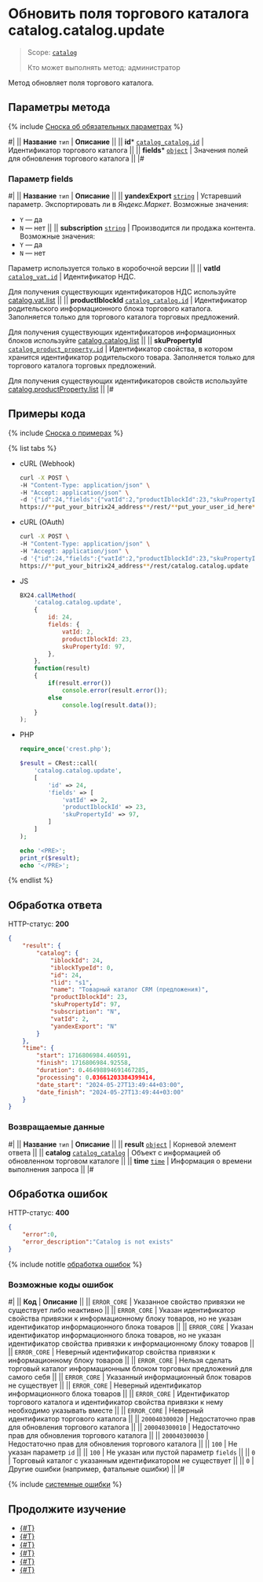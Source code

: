 # Обновить поля торгового каталога catalog.catalog.update

> Scope: [`catalog`](../../scopes/permissions.md)
>
> Кто может выполнять метод: администратор

Метод обновляет поля торгового каталога.

## Параметры метода

{% include [Сноска об обязательных параметрах](../../../_includes/required.md) %}

#|
|| **Название**
`тип` | **Описание** ||
|| **id***
[`catalog_catalog.id`](../data-types.md#catalog_catalog) | Идентификатор торгового каталога ||
|| **fields***
[`object`](../../data-types.md) | Значения полей для обновления торгового каталога ||
|#

### Параметр fields

#|
|| **Название**
`тип` | **Описание** ||
|| **yandexExport**
[`string`](../../data-types.md) | Устаревший параметр. Экспортировать ли в *Яндекс.Маркет*. Возможные значения:
- `Y` — да
- `N` — нет
||
|| **subscription**
[`string`](../../data-types.md) | Производится ли продажа контента. Возможные значения:
- `Y` — да
- `N` — нет

Параметр используется только в коробочной версии
||
|| **vatId**
[`catalog_vat.id`](../data-types.md#catalog_vat) | Идентификатор НДС.

Для получения существующих идентификаторов НДС используйте [catalog.vat.list](../vat/catalog-vat-list.md)
||
|| **productIblockId**
[`catalog_catalog.id`](../data-types.md#catalog_catalog) | Идентификатор родительского информационного блока торгового каталога. Заполняется только для торгового каталога торговых предложений.

Для получения существующих идентификаторов информационных блоков используйте [catalog.catalog.list](./catalog-catalog-list.md)
||
|| **skuPropertyId**
[`catalog_product_property.id`](../data-types.md#catalog_product_property) | Идентификатор свойства, в котором хранится идентификатор родительского товара. Заполняется только для торгового каталога торговых предложений.

Для получения существующих идентификаторов свойств используйте [catalog.productProperty.list](../product-property/catalog-product-property-list.md)
||
|#

## Примеры кода

{% include [Сноска о примерах](../../../_includes/examples.md) %}

{% list tabs %}

- cURL (Webhook)

    ```bash
    curl -X POST \
    -H "Content-Type: application/json" \
    -H "Accept: application/json" \
    -d '{"id":24,"fields":{"vatId":2,"productIblockId":23,"skuPropertyId":97}}' \
    https://**put_your_bitrix24_address**/rest/**put_your_user_id_here**/**put_your_webhook_here**/catalog.catalog.update
    ```

- cURL (OAuth)

    ```bash
    curl -X POST \
    -H "Content-Type: application/json" \
    -H "Accept: application/json" \
    -d '{"id":24,"fields":{"vatId":2,"productIblockId":23,"skuPropertyId":97},"auth":"**put_access_token_here**"}' \
    https://**put_your_bitrix24_address**/rest/catalog.catalog.update
    ```

- JS

    ```js
    BX24.callMethod(
        'catalog.catalog.update', 
        {
            id: 24,
            fields: {
                vatId: 2,
                productIblockId: 23,
                skuPropertyId: 97,
            },
        },
        function(result)
        {
            if(result.error())
                console.error(result.error());
            else
                console.log(result.data());
        }
    );
    ```

- PHP

    ```php
    require_once('crest.php');

    $result = CRest::call(
        'catalog.catalog.update',
        [
            'id' => 24,
            'fields' => [
                'vatId' => 2,
                'productIblockId' => 23,
                'skuPropertyId' => 97,
            ]
        ]
    );

    echo '<PRE>';
    print_r($result);
    echo '</PRE>';
    ```

{% endlist %}

## Обработка ответа

HTTP-статус: **200**

```json
{
    "result": { 
        "catalog": {
            "iblockId": 24,
            "iblockTypeId": 0,
            "id": 24, 
            "lid": "s1",
            "name": "Товарный каталог CRM (предложения)",
            "productIblockId": 23,
            "skuPropertyId": 97,
            "subscription": "N",
            "vatId": 2,
            "yandexExport": "N"
        }
    },
    "time": {
        "start": 1716806984.460591,
        "finish": 1716806984.92558,
        "duration": 0.46498894691467285,
        "processing": 0.03661203384399414,
        "date_start": "2024-05-27T13:49:44+03:00",
        "date_finish": "2024-05-27T13:49:44+03:00"
    }
}
```

### Возвращаемые данные

#|
|| **Название**
`тип` | **Описание** ||
|| **result**
[`object`](../../data-types.md) | Корневой элемент ответа ||
|| **catalog**
[`catalog_catalog`](../data-types.md#catalog_catalog) | Объект с информацией об обновленном торговом каталоге ||
|| **time**
[`time`](../../data-types.md) | Информация о времени выполнения запроса ||
|#

## Обработка ошибок

HTTP-статус: **400**

```json
{
    "error":0,
    "error_description":"Catalog is not exists"
}
```

{% include notitle [обработка ошибок](../../../_includes/error-info.md) %}

### Возможные коды ошибок

#|
|| **Код** | **Описание** ||
|| `ERROR_CORE` | Указанное свойство привязки не существует либо неактивно
|| 
|| `ERROR_CORE` | Указан идентификатор свойства привязки к информационному блоку товаров, но не указан идентификатор информационного блока товаров
|| 
|| `ERROR_CORE` | Указан идентификатор информационного блока товаров, но не указан идентификатор свойства привязки к информационному блоку товаров
|| 
|| `ERROR_CORE` | Неверный идентификатор свойства привязки к информационному блоку товаров
|| 
|| `ERROR_CORE` | Нельзя сделать торговый каталог информационным блоком торговых предложений для самого себя
|| 
|| `ERROR_CORE` | Указанный информационный блок товаров не существует
||
|| `ERROR_CORE` | Неверный идентификатор информационного блока товаров
|| 
|| `ERROR_CORE` | Идентификатор торгового каталога и идентификатор свойства привязки к нему необходимо указывать вместе
|| 
|| `ERROR_CORE` | Неверный идентификатор торгового каталога
|| 
|| `200040300020` | Недостаточно прав для обновления торгового каталога
|| 
|| `200040300010` | Недостаточно прав для обновления торгового каталога
|| 
|| `200040300030` | Недостаточно прав для обновления торгового каталога
|| 
|| `100` | Не указан параметр `id`
|| 
|| `100` | Не указан или пустой параметр `fields`
|| 
|| `0` | Торговый каталог с указанным идентификатором не существует
|| 
|| `0` | Другие ошибки (например, фатальные ошибки)
|| 
|#

{% include [системные ошибки](../../../_includes/system-errors.md) %}

## Продолжите изучение

- [{#T}](./catalog-catalog-add.md)
- [{#T}](./catalog-catalog-get.md)
- [{#T}](./catalog-catalog-list.md)
- [{#T}](./catalog-catalog-is-offers.md)
- [{#T}](./catalog-catalog-delete.md)
- [{#T}](./catalog-catalog-get-fields.md)